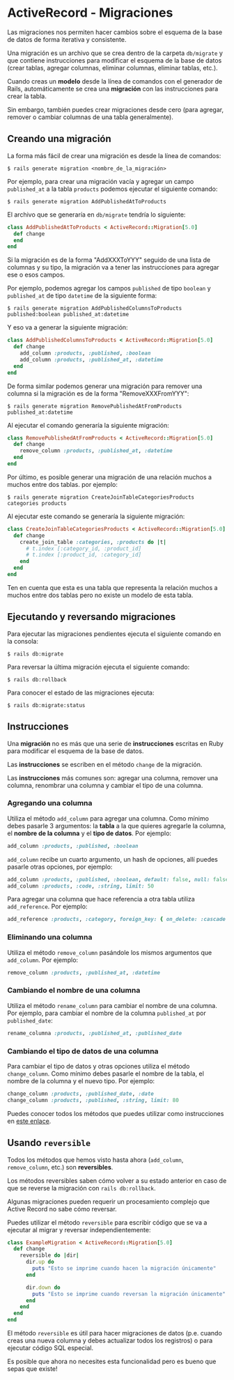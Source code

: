 # ActiveRecord - Migraciones

Las migraciones nos permiten hacer cambios sobre el esquema de la base de datos de forma iterativa y consistente.

Una migración es un archivo que se crea dentro de la carpeta `db/migrate` y que contiene instrucciones para modificar el esquema de la base de datos \(crear tablas, agregar columnas, eliminar columnas, eliminar tablas, etc.\).

Cuando creas un **modelo** desde la línea de comandos con el generador de Rails, automáticamente se crea una **migración** con las instrucciones para crear la tabla.

Sin embargo, también puedes crear migraciones desde cero \(para agregar, remover o cambiar columnas de una tabla generalmente\).

## Creando una migración

La forma más fácil de crear una migración es desde la línea de comandos:

```text
$ rails generate migration <nombre_de_la_migración>
```

Por ejemplo, para crear una migración vacía y agregar un campo `published_at` a la tabla `products` podemos ejecutar el siguiente comando:

```text
$ rails generate migration AddPublishedAtToProducts
```

El archivo que se generaría en `db/migrate` tendría lo siguiente:

```ruby
class AddPublishedAtToProducts < ActiveRecord::Migration[5.0]
  def change
  end
end
```

Si la migración es de la forma "AddXXXToYYY" seguido de una lista de columnas y su tipo, la migración va a tener las instrucciones para agregar ese o esos campos.

Por ejemplo, podemos agregar los campos `published` de tipo `boolean` y `published_at` de tipo `datetime` de la siguiente forma:

```text
$ rails generate migration AddPublishedColumnsToProducts published:boolean published_at:datetime
```

Y eso va a generar la siguiente migración:

```ruby
class AddPublishedColumnsToProducts < ActiveRecord::Migration[5.0]
  def change
    add_column :products, :published, :boolean
    add_column :products, :published_at, :datetime
  end
end
```

De forma similar podemos generar una migración para remover una columna si la migración es de la forma "RemoveXXXFromYYY":

```text
$ rails generate migration RemovePublishedAtFromProducts published_at:datetime
```

Al ejecutar el comando generaría la siguiente migración:

```ruby
class RemovePublishedAtFromProducts < ActiveRecord::Migration[5.0]
  def change
    remove_column :products, :published_at, :datetime
  end
end
```

Por último, es posible generar una migración de una relación muchos a muchos entre dos tablas. por ejemplo:

```text
$ rails generate migration CreateJoinTableCategoriesProducts categories products
```

Al ejecutar este comando se generaría la siguiente migración:

```ruby
class CreateJoinTableCategoriesProducts < ActiveRecord::Migration[5.0]
  def change
    create_join_table :categories, :products do |t|
      # t.index [:category_id, :product_id]
      # t.index [:product_id, :category_id]
    end
  end
end
```

Ten en cuenta que esta es una tabla que representa la relación muchos a muchos entre dos tablas pero no existe un modelo de esta tabla.

## Ejecutando y reversando migraciones

Para ejecutar las migraciones pendientes ejecuta el siguiente comando en la consola:

```text
$ rails db:migrate
```

Para reversar la última migración ejecuta el siguiente comando:

```text
$ rails db:rollback
```

Para conocer el estado de las migraciones ejecuta:

```text
$ rails db:migrate:status
```

## Instrucciones

Una **migración** no es más que una serie de **instrucciones** escritas en Ruby para modificar el esquema de la base de datos.

Las **instrucciones** se escriben en el método `change` de la migración.

Las **instrucciones** más comunes son: agregar una columna, remover una columna, renombrar una columna y cambiar el tipo de una columna.

### Agregando una columna

Utiliza el método `add_column` para agregar una columna. Como mínimo debes pasarle 3 argumentos: la **tabla** a la que quieres agregarle la columna, el **nombre de la columna** y el **tipo de datos**. Por ejemplo:

```ruby
add_column :products, :published, :boolean
```

`add_column` recibe un cuarto argumento, un hash de opciones, allí puedes pasarle otras opciones, por ejemplo:

```ruby
add_column :products, :published, :boolean, default: false, null: false
add_column :products, :code, :string, limit: 50
```

Para agregar una columna que hace referencia a otra tabla utiliza `add_reference`. Por ejemplo:

```ruby
add_reference :products, :category, foreign_key: { on_delete: :cascade }
```

### Eliminando una columna

Utiliza el método `remove_column` pasándole los mismos argumentos que `add_column`. Por ejemplo:

```ruby
remove_column :products, :published_at, :datetime
```

### Cambiando el nombre de una columna

Utiliza el método `rename_column` para cambiar el nombre de una columna. Por ejemplo, para cambiar el nombre de la columna `published_at` por `published_date`:

```ruby
rename_columna :products, :published_at, :published_date
```

### Cambiando el tipo de datos de una columna

Para cambiar el tipo de datos y otras opciones utiliza el método `change_column`. Como mínimo debes pasarle el nombre de la tabla, el nombre de la columna y el nuevo tipo. Por ejemplo:

```ruby
change_column :products, :published_date, :date
change_column :products, :published, :string, limit: 80
```

Puedes conocer todos los métodos que puedes utilizar como instrucciones en [este enlace](http://api.rubyonrails.org/v5.1.1/classes/ActiveRecord/ConnectionAdapters/SchemaStatements.html).

## Usando `reversible`

Todos los métodos que hemos visto hasta ahora \(`add_column`, `remove_column`, etc.\) son **reversibles**.

Los métodos reversibles saben cómo volver a su estado anterior en caso de que se reverse la migración con `rails db:rollback`.

Algunas migraciones pueden requerir un procesamiento complejo que Active Record no sabe cómo reversar.

Puedes utilizar el método `reversible` para escribir código que se va a ejecutar al migrar y reversar independientemente:

```ruby
class ExampleMigration < ActiveRecord::Migration[5.0]
  def change
    reversible do |dir|
      dir.up do
        puts "Esto se imprime cuando hacen la migración únicamente"
      end

      dir.down do
        puts "Esto se imprime cuando reversan la migración únicamente"
      end
    end
  end
end
```

El método `reversible` es útil para hacer migraciones de datos \(p.e. cuando creas una nueva columna y debes actualizar todos los registros\) o para ejecutar código SQL especial.

Es posible que ahora no necesites esta funcionalidad pero es bueno que sepas que existe!
